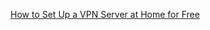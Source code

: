 
[How to Set Up a VPN Server at Home for Free](https://www.freecodecamp.org/news/how-to-set-up-a-vpn-server-at-home)
